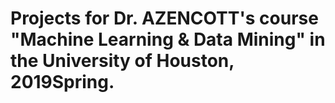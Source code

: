 #  Projects for Dr. AZENCOTT's course "Machine Learning & Data Mining" in the University of Houston, 2019Spring.
